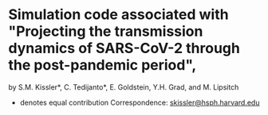# Simulation code associated with "Projecting the transmission dynamics of SARS-CoV-2 through the post-pandemic period", 
by S.M. Kissler*, C. Tedijanto*, E. Goldstein, Y.H. Grad, and M. Lipsitch
* denotes equal contribution
Correspondence: skissler@hsph.harvard.edu
